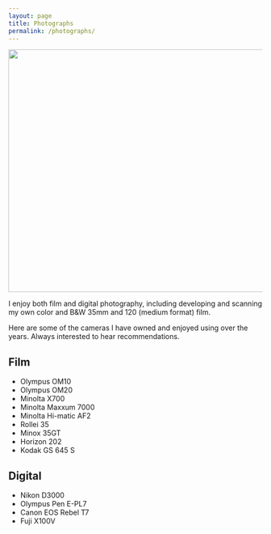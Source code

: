 ```yaml
---
layout: page
title: Photographs
permalink: /photographs/
---
```


<a data-flickr-embed="true" href="https://www.flickr.com/photos/193314373@N07" title=""><img src="https://live.staticflickr.com/65535/51303441677_96c80df1b2.jpg" width="640" height="480" alt=""></a><script async src="//embedr.flickr.com/assets/client-code.js" charset="utf-8"></script>

I enjoy both film and digital photography, including developing and scanning my
own color and B&W 35mm and 120 (medium format) film.

Here are some of the cameras I have owned and enjoyed using over the years.
Always interested to hear recommendations.

Film
---
* Olympus OM10
* Olympus OM20
* Minolta X700
* Minolta Maxxum 7000
* Minolta Hi-matic AF2
* Rollei 35
* Minox 35GT
* Horizon 202
* Kodak GS 645 S

Digital
---
* Nikon D3000
* Olympus Pen E-PL7
* Canon EOS Rebel T7
* Fuji X100V

